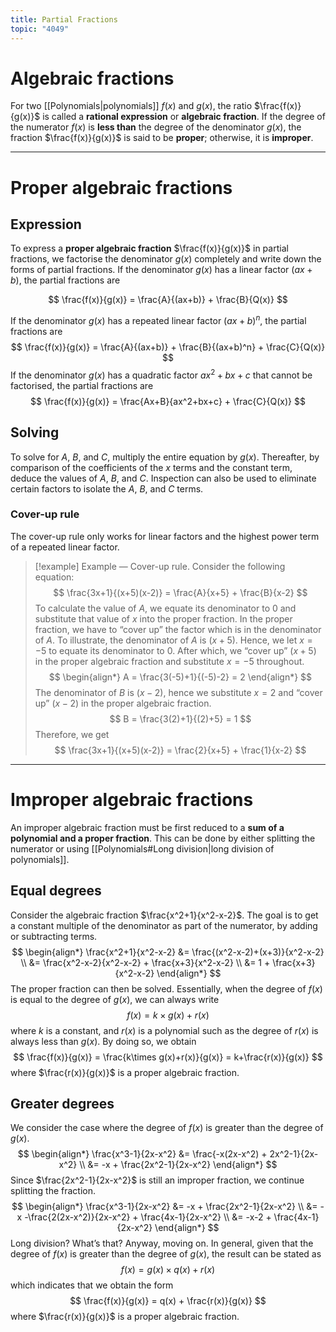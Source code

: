 ```yaml
---
title: Partial Fractions
topic: "4049"
---
```

# Algebraic fractions
For two [[Polynomials|polynomials]] $f(x)$ and $g(x)$, the ratio $\frac{f(x)}{g(x)}$ is called a **rational expression** or **algebraic fraction**.
If the degree of the numerator $f(x)$ is **less than** the degree of the denominator $g(x)$, the fraction $\frac{f(x)}{g(x)}$ is said to be **proper**; otherwise, it is **improper**.

---
# Proper algebraic fractions
## Expression
To express a **proper algebraic fraction** $\frac{f(x)}{g(x)}$ in partial fractions, we factorise the denominator $g(x)$ completely and write down the forms of partial fractions.
If the denominator $g(x)$ has a linear factor $(ax+b)$, the partial fractions are

$$ 
\frac{f(x)}{g(x)} = \frac{A}{(ax+b)} + \frac{B}{Q(x)} 
$$

If the denominator $g(x)$ has a repeated linear factor $(ax+b)^n$, the partial fractions are
$$ 
\frac{f(x)}{g(x)} = \frac{A}{(ax+b)} + \frac{B}{(ax+b)^n} + \frac{C}{Q(x)} 
$$
If the denominator $g(x)$ has a quadratic factor $ax^2+bx+c$ that cannot be factorised, the partial fractions are
$$ 
\frac{f(x)}{g(x)} = \frac{Ax+B}{ax^2+bx+c} + \frac{C}{Q(x)}
 $$
## Solving
To solve for $A$, $B$, and $C$, multiply the entire equation by $g(x)$.
Thereafter, by comparison of the coefficients of the $x$ terms and the constant term, deduce the values of $A$, $B$, and $C$.
Inspection can also be used to eliminate certain factors to isolate the $A$, $B$, and $C$ terms.
### Cover-up rule
The cover-up rule only works for linear factors and the highest power term of a repeated linear factor.

>[!example] Example — Cover-up rule.
>Consider the following equation:
>$$
> \frac{3x+1}{(x+5)(x-2)} = \frac{A}{x+5} + \frac{B}{x-2} 
>$$
>To calculate the value of $A$, we equate its denominator to 0 and substitute that value of $x$ into the proper fraction. In the proper fraction, we have to “cover up” the factor which is in the denominator of $A$.
>To illustrate, the denominator of $A$ is $(x+5)$. Hence, we let $x = -5$ to equate its denominator to 0.
>After which, we “cover up” $(x+5)$ in the proper algebraic fraction and substitute $x = -5$ throughout.
>$$ 
>\begin{align*} A = \frac{3(-5)+1}{(-5)-2} = 2 \end{align*}
> $$
>The denominator of $B$ is $(x-2)$, hence we substitute $x=2$ and “cover up” $(x-2)$ in the proper algebraic fraction.
>$$ 
>B = \frac{3(2)+1}{(2)+5} = 1 
>$$
>Therefore, we get
>$$ 
>\frac{3x+1}{(x+5)(x-2)} = \frac{2}{x+5} + \frac{1}{x-2} 
>$$

---
# Improper algebraic fractions
An improper algebraic fraction must be first reduced to a **sum of a polynomial and a proper fraction**. This can be done by either splitting the numerator or using [[Polynomials#Long division|long division of polynomials]].
## Equal degrees
Consider the algebraic fraction $\frac{x^2+1}{x^2-x-2}$.
The goal is to get a constant multiple of the denominator as part of the numerator, by adding or subtracting terms.
$$ 
\begin{align*} \frac{x^2+1}{x^2-x-2} &= \frac{(x^2-x-2)+(x+3)}{x^2-x-2} \\ &= \frac{x^2-x-2}{x^2-x-2} + \frac{x+3}{x^2-x-2} \\ &= 1 + \frac{x+3}{x^2-x-2} \end{align*} 
$$
The proper fraction can then be solved.
Essentially, when the degree of $f(x)$ is equal to the degree of $g(x)$, we can always write
$$ 
f(x) = k\times g(x) + r(x) 
$$
where $k$ is a constant, and $r(x)$ is a polynomial such as the degree of $r(x)$ is always less than $g(x)$.
By doing so, we obtain
$$ 
\frac{f(x)}{g(x)} = \frac{k\times g(x)+r(x)}{g(x)} = k+\frac{r(x)}{g(x)} 
$$
where $\frac{r(x)}{g(x)}$ is a proper algebraic fraction.
## Greater degrees
We consider the case where the degree of $f(x)$ is greater than the degree of $g(x)$.
$$ 
\begin{align*} \frac{x^3-1}{2x-x^2} &= \frac{-x(2x-x^2) + 2x^2-1}{2x-x^2} \\ &= -x + \frac{2x^2-1}{2x-x^2} \end{align*} 
$$
Since $\frac{2x^2-1}{2x-x^2}$ is still an improper fraction, we continue splitting the fraction.
$$ 
\begin{align*} \frac{x^3-1}{2x-x^2} &= -x + \frac{2x^2-1}{2x-x^2} \\ &= -x -\frac{2(2x-x^2)}{2x-x^2} + \frac{4x-1}{2x-x^2} \\ &= -x-2 + \frac{4x-1}{2x-x^2} \end{align*} 
$$
Long division? What’s that? Anyway, moving on.
In general, given that the degree of $f(x)$ is greater than the degree of $g(x)$, the result can be stated as
$$ 
f(x) = g(x) \times q(x) + r(x) 
$$
which indicates that we obtain the form
$$ 
\frac{f(x)}{g(x)} = q(x) + \frac{r(x)}{g(x)} 
$$
where $\frac{r(x)}{g(x)}$ is a proper algebraic fraction.



